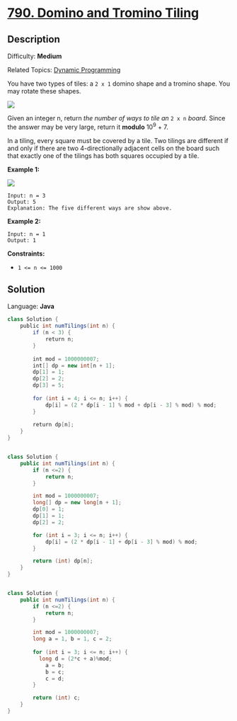 # [790\. Domino and Tromino Tiling](https://leetcode.com/problems/domino-and-tromino-tiling/)

## Description

Difficulty: **Medium**  

Related Topics: [Dynamic Programming](https://leetcode.com/tag/dynamic-programming/)


You have two types of tiles: a `2 x 1` domino shape and a tromino shape. You may rotate these shapes.

![](https://assets.leetcode.com/uploads/2021/07/15/lc-domino.jpg)

Given an integer n, return _the number of ways to tile an_ `2 x n` _board_. Since the answer may be very large, return it **modulo** 10<sup>9</sup> + 7.

In a tiling, every square must be covered by a tile. Two tilings are different if and only if there are two 4-directionally adjacent cells on the board such that exactly one of the tilings has both squares occupied by a tile.

**Example 1:**

![](https://assets.leetcode.com/uploads/2021/07/15/lc-domino1.jpg)

```
Input: n = 3
Output: 5
Explanation: The five different ways are show above.
```

**Example 2:**

```
Input: n = 1
Output: 1
```

**Constraints:**

*   `1 <= n <= 1000`


## Solution

Language: **Java**

```java
class Solution {
    public int numTilings(int n) {
        if (n < 3) {
            return n;
        }
​
        int mod = 1000000007;
        int[] dp = new int[n + 1];
        dp[1] = 1;
        dp[2] = 2;
        dp[3] = 5;
​
        for (int i = 4; i <= n; i++) {
            dp[i] = (2 * dp[i - 1] % mod + dp[i - 3] % mod) % mod;
        }
​
        return dp[n];
    }
}
```



```java

class Solution {
    public int numTilings(int n) {
        if (n <=2) {
            return n;
        }

        int mod = 1000000007;
        long[] dp = new long[n + 1];
        dp[0] = 1;
        dp[1] = 1;
        dp[2] = 2;

        for (int i = 3; i <= n; i++) {
            dp[i] = (2 * dp[i - 1] + dp[i - 3] % mod) % mod;
        }

        return (int) dp[n];
    }
}
```


```java

class Solution {
    public int numTilings(int n) {
        if (n <=2) {
            return n;
        }

        int mod = 1000000007;
        long a = 1, b = 1, c = 2;
        
        for (int i = 3; i <= n; i++) {
          long d = (2*c + a)%mod;
            a = b;
            b = c;
            c = d;
        }

        return (int) c;
    }
}

```